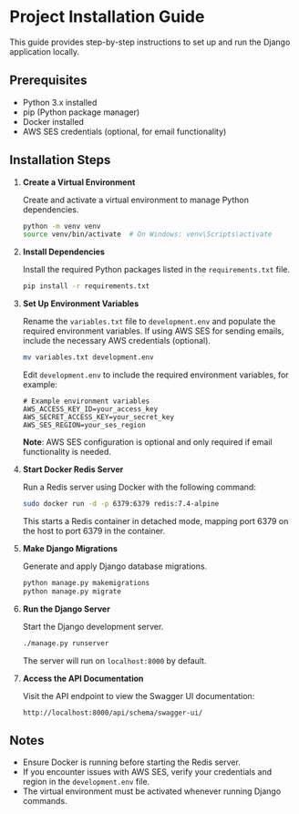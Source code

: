 # Project Installation Guide

This guide provides step-by-step instructions to set up and run the Django application locally.

## Prerequisites

- Python 3.x installed
- pip (Python package manager)
- Docker installed
- AWS SES credentials (optional, for email functionality)

## Installation Steps

1. **Create a Virtual Environment**

   Create and activate a virtual environment to manage Python dependencies.

   ```bash
   python -m venv venv
   source venv/bin/activate  # On Windows: venv\Scripts\activate
   ```

2. **Install Dependencies**

   Install the required Python packages listed in the `requirements.txt` file.

   ```bash
   pip install -r requirements.txt
   ```

3. **Set Up Environment Variables**

   Rename the `variables.txt` file to `development.env` and populate the required environment variables. If using AWS SES for sending emails, include the necessary AWS credentials (optional).

   ```bash
   mv variables.txt development.env
   ```

   Edit `development.env` to include the required environment variables, for example:

   ```plaintext
   # Example environment variables
   AWS_ACCESS_KEY_ID=your_access_key
   AWS_SECRET_ACCESS_KEY=your_secret_key
   AWS_SES_REGION=your_ses_region
   ```

   **Note**: AWS SES configuration is optional and only required if email functionality is needed.

4. **Start Docker Redis Server**

   Run a Redis server using Docker with the following command:

   ```bash
   sudo docker run -d -p 6379:6379 redis:7.4-alpine
   ```

   This starts a Redis container in detached mode, mapping port 6379 on the host to port 6379 in the container.

5. **Make Django Migrations**

   Generate and apply Django database migrations.

   ```bash
   python manage.py makemigrations
   python manage.py migrate
   ```

6. **Run the Django Server**

   Start the Django development server.

   ```bash
   ./manage.py runserver
   ```

   The server will run on `localhost:8000` by default.

7. **Access the API Documentation**

   Visit the API endpoint to view the Swagger UI documentation:

   ```
   http://localhost:8000/api/schema/swagger-ui/
   ```

## Notes

- Ensure Docker is running before starting the Redis server.
- If you encounter issues with AWS SES, verify your credentials and region in the `development.env` file.
- The virtual environment must be activated whenever running Django commands.